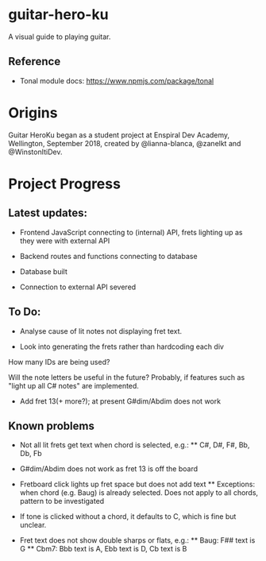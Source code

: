 # guitar-hero-ku

A visual guide to playing guitar. 

## Reference

* Tonal module docs: https://www.npmjs.com/package/tonal


# Origins
Guitar HeroKu began as a student project at Enspiral Dev Academy, Wellington, September 2018, created by @lianna-blanca, @zanelkt and @WinstonItiDev.


# Project Progress

## Latest updates:

* Frontend JavaScript connecting to (internal) API, frets lighting up as they were with external API

* Backend routes and functions connecting to database

* Database built

* Connection to external API severed

## To Do: 

* Analyse cause of lit notes not displaying fret text.

* Look into generating the frets rather than hardcoding each div 

How many IDs are being used? 

Will the note letters be useful in the future? Probably, if features such as "light up all C# notes" are implemented.

* Add fret 13(+ more?); at present G#dim/Abdim does not work

## Known problems

* Not all lit frets get text when chord is selected, e.g.:
** C#, D#, F#, Bb, Db, Fb

* G#dim/Abdim does not work as fret 13 is off the board

* Fretboard click lights up fret space but does not add text
** Exceptions: when chord (e.g. Baug) is already selected. Does not apply to all chords, pattern to be investigated

* If tone is clicked without a chord, it defaults to C, which is fine but unclear.

* Fret text does not show double sharps or flats, e.g.:
** Baug: F## text is G
** Cbm7: Bbb text is A, Ebb text is D, Cb text is B


